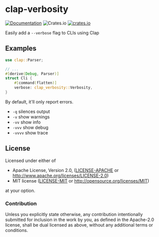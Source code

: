 # clap-verbosity

[![Documentation](https://img.shields.io/badge/docs-master-blue.svg)][Documentation]
![Crates.io](https://img.shields.io/crates/l/clap-verbosity)
[![crates.io](https://img.shields.io/crates/v/clap-verbosity.svg)][Crates.io]

[Crates.io]: https://crates.io/crates/clap-verbosity
[Documentation]: https://docs.rs/clap-verbosity/

Easily add a `--verbose` flag to CLIs using Clap

## Examples

```rust
use clap::Parser;

// ...
#[derive(Debug, Parser)]
struct Cli {
    #[command(flatten)]
    verbose: clap_verbosity::Verbosity,
}
```

By default, it'll only report errors.

- `-q` silences output
- `-v` show warnings
- `-vv` show info
- `-vvv` show debug
- `-vvvv` show trace

## License

Licensed under either of

- Apache License, Version 2.0, ([LICENSE-APACHE](LICENSE-APACHE) or <http://www.apache.org/licenses/LICENSE-2.0>)
- MIT license ([LICENSE-MIT](LICENSE-MIT) or <http://opensource.org/licenses/MIT>)

at your option.

### Contribution

Unless you explicitly state otherwise, any contribution intentionally
submitted for inclusion in the work by you, as defined in the Apache-2.0
license, shall be dual licensed as above, without any additional terms or
conditions.
